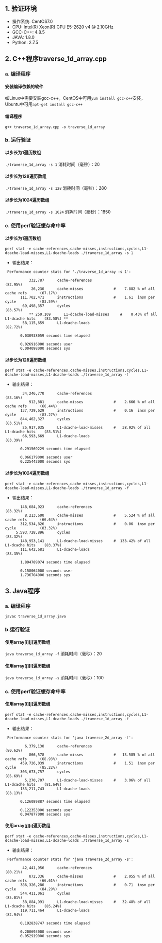 ## 1. 验证环境
* 操作系统: CentOS7.0
* CPU: Intel(R) Xeon(R) CPU E5-2620 v4 @ 2.10GHz
* GCC-C++: 4.8.5
* JAVA: 1.8.0
* Python: 2.7.5
## 2. C++程序traverse_1d_array.cpp
### a. 编译程序
#### 安装编译依赖的软件
如Linux中需要安装gcc-c++，CentOS中可用`yum install gcc-c++`安装，Ubuntu中可用`apt-get install gcc-c++`
#### 编译程序
`g++ traverse_1d_array.cpp -o traverse_1d_array`
### b. 运行验证
#### 以步长为1遍历数组
`./traverse_1d_array -s 1`
消耗时间（毫秒）：20
#### 以步长为128遍历数组
`./traverse_1d_array -s 128`
消耗时间（毫秒）：280
#### 以步长为1024遍历数组
`./traverse_1d_array -s 1024`
消耗时间（毫秒）：1850
### c. 使用perf验证缓存命中率
#### 以步长为1遍历数组
`perf stat -e cache-references,cache-misses,instructions,cycles,L1-dcache-load-misses,L1-dcache-loads ./traverse_1d_array -s 1`
* 输出结果：
```
 Performance counter stats for './traverse_1d_array -s 1':

           332,787      cache-references                                              (82.95%)
            26,230      cache-misses              #    7.882 % of all cache refs      (67.17%)
       111,702,471      instructions              #    1.61  insn per cycle           (83.59%)
        69,498,357      cycles                                                        (83.57%)
           ** 250,109      L1-dcache-load-misses     #    0.43% of all L1-dcache hits    (83.58%) **
        58,115,659      L1-dcache-loads                                               (82.72%)

       0.030938059 seconds time elapsed

       0.026916000 seconds user
       0.004098000 seconds sys
```
#### 以步长为128遍历数组
`perf stat -e cache-references,cache-misses,instructions,cycles,L1-dcache-load-misses,L1-dcache-loads ./traverse_1d_array -f`
* 输出结果：
```
        34,246,770      cache-references                                              (83.16%)
           912,881      cache-misses              #    2.666 % of all cache refs      (66.44%)
       137,729,629      instructions              #    0.16  insn per cycle           (83.27%)
       844,462,327      cycles                                                        (83.51%)
        25,917,035      L1-dcache-load-misses     #   38.92% of all L1-dcache hits    (83.51%)
        66,593,669      L1-dcache-loads                                               (83.39%)

       0.291569229 seconds time elapsed

       0.066179000 seconds user
       0.225442000 seconds sys

```
#### 以步长为1024遍历数组
`perf stat -e cache-references,cache-misses,instructions,cycles,L1-dcache-load-misses,L1-dcache-loads ./traverse_1d_array -f`
* 输出结果：
```
       148,684,923      cache-references                                              (83.32%)
         8,213,600      cache-misses              #    5.524 % of all cache refs      (66.64%)
       312,534,826      instructions              #    0.06  insn per cycle           (83.32%)
     5,593,728,896      cycles                                                        (83.32%)
       148,953,141      L1-dcache-load-misses     #  133.42% of all L1-dcache hits    (83.37%)
       111,642,681      L1-dcache-loads                                               (83.35%)

       1.894789074 seconds time elapsed

       0.158064000 seconds user
       1.736704000 seconds sys
```
## 3. Java程序
### a. 编译程序
`javac traverse_1d_array.java`
### b.运行验证
#### 使用array[i][j]遍历数组
`java traverse_1d_array -f`
消耗时间（毫秒）：20
#### 使用array[j][i]遍历数组
`java traverse_1d_array -s`
消耗时间（毫秒）：100
### c. 使用perf验证缓存命中率
#### 使用array[i][j]遍历数组
`perf stat -e cache-references,cache-misses,instructions,cycles,L1-dcache-load-misses,L1-dcache-loads ./traverse_1d_array -f`
* 输出结果：
```
 Performance counter stats for 'java traverse_2d_array -f':

         6,379,138      cache-references                                              (80.62%)
           866,578      cache-misses              #   13.585 % of all cache refs      (68.93%)
       459,726,039      instructions              #    1.51  insn per cycle           (85.22%)
       303,673,757      cycles                                                        (85.69%)
         5,270,707      L1-dcache-load-misses     #    3.96% of all L1-dcache hits    (81.64%)
       133,211,743      L1-dcache-loads                                               (83.13%)

       0.126089887 seconds time elapsed

       0.122353000 seconds user
       0.047877000 seconds sys
```
#### 使用array[j][i]遍历数组
`perf stat -e cache-references,cache-misses,instructions,cycles,L1-dcache-load-misses,L1-dcache-loads ./traverse_1d_array -s`
* 输出结果：
```
 Performance counter stats for 'java traverse_2d_array -s':

        42,441,956      cache-references                                              (80.21%)
           872,336      cache-misses              #    2.055 % of all cache refs      (66.61%)
       386,326,280      instructions              #    0.71  insn per cycle           (84.29%)
       544,411,061      cycles                                                        (85.01%)
        38,884,991      L1-dcache-load-misses     #   32.48% of all L1-dcache hits    (85.24%)
       119,711,464      L1-dcache-loads                                               (82.94%)

       0.192838747 seconds time elapsed

       0.200693000 seconds user
       0.052919000 seconds sys
```